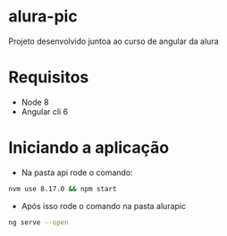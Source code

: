 # alura-pic
Projeto desenvolvido juntoa ao curso de angular da alura
# Requisitos 
- Node 8
- Angular cli 6
# Iniciando a aplicação
- Na pasta api rode o comando:
```bash
nvm use 8.17.0 && npm start
```
- Após isso rode o comando na pasta alurapic
```bash
ng serve --open
```

